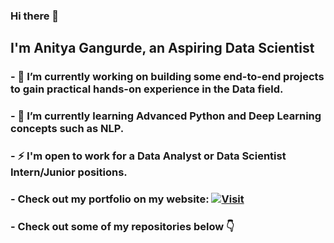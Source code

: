### Hi there 👋

## I'm Anitya Gangurde, an Aspiring Data Scientist
### - 🔭 I’m currently working on building some end-to-end projects to gain practical hands-on experience in the Data field.
### - 🌱 I’m currently learning Advanced Python and Deep Learning concepts such as NLP.
### - ⚡ I'm open to work for a Data Analyst or Data Scientist Intern/Junior positions.
### - Check out my portfolio on my website: [![Visit](icons8-end-button-48.png "Visit")](https://anityagan9urde.github.io) 
### - Check out some of my repositories below 👇

<!--
**AnityaGan9urde/anityagan9urde** is a ✨ _special_ ✨ repository because its `README.md` (this file) appears on your GitHub profile.

Here are some ideas to get you started:

- 🔭 I’m currently working on ...
- 🌱 I’m currently learning ...
- 👯 I’m looking to collaborate on ...
- 🤔 I’m looking for help with ...
- 💬 Ask me about ...
- 📫 How to reach me: ...
- 😄 Pronouns: ...
- ⚡ Fun fact: ...
-->
